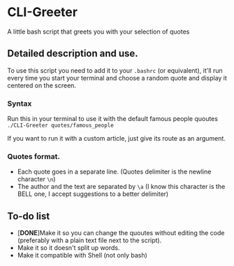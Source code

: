 # CLI-Greeter
A little bash script that greets you with your selection of quotes

## Detailed description and use.

To use this script you need to add it to your `.bashrc` (or equivalent), it'll run every time you start your terminal and choose a random quote and display it centered on the screen.

### Syntax

Run this in your terminal to use it with the default famous people quoutes
`./CLI-Greeter quotes/famous_people`

If you want to run it with a custom article, just give its route as an argument.

### Quotes format.

- Each quote goes in a separate line. (Quotes delimiter is the newline character `\n`)
- The author and the text are separated by `\a` (I know this character is the BELL one, I accept suggestions to a better delimiter)

## To-do list

* [**DONE**]Make it so you can change the quoutes without editing the code (preferably with a plain text file next to the script).
* Make it so it doesn't split up words.
* Make it compatible with Shell (not only bash)

